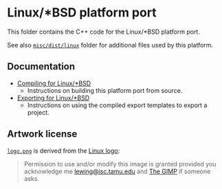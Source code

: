 # Linux/*BSD platform port

This folder contains the C++ code for the Linux/*BSD platform port.

See also [`misc/dist/linux`](/misc/dist/linux) folder for additional files
used by this platform.

## Documentation

- [Compiling for Linux/*BSD](https://docs.godotengine.org/en/latest/development/compiling/compiling_for_linuxbsd.html)
  - Instructions on building this platform port from source.
- [Exporting for Linux/*BSD](https://docs.godotengine.org/en/latest/tutorials/export/exporting_for_linux.html)
  - Instructions on using the compiled export templates to export a project.

## Artwork license

[`logo.png`](logo.png) is derived from the [Linux logo](https://isc.tamu.edu/~lewing/linux/):

> Permission to use and/or modify this image is granted provided you acknowledge me
> <lewing@isc.tamu.edu> and [The GIMP](https://isc.tamu.edu/~lewing/gimp/)
> if someone asks.
